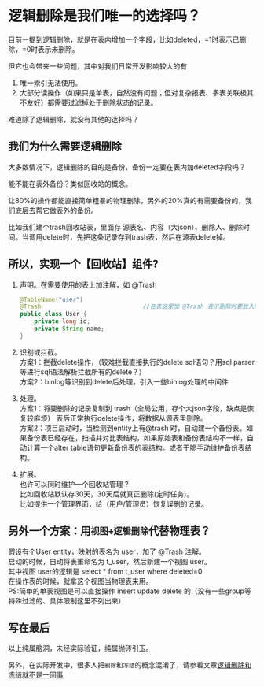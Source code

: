 # 逻辑删除是我们唯一的选择吗？
目前一提到逻辑删除，就是在表内增加一个字段，比如deleted，=1时表示已删除，=0时表示未删除。

但它也会带来一些问题，其中对我们日常开发影响较大的有

1. 唯一索引无法使用。
2. 大部分读操作（如果只是单表，自然没有问题；但对复杂报表、多表关联极其不友好）都需要过滤掉处于删除状态的记录。

难道除了逻辑删除，就没有其他的选择吗？

## 我们为什么需要逻辑删除
大多数情况下，逻辑删除的目的是备份，备份一定要在表内加deleted字段吗？

能不能在表外备份？类似回收站的概念。

让80%的操作都能直接简单粗暴的物理删除，另外的20%真的有需要备份的，我们底层去帮它做表外的备份。

比如我们建个trash回收站表，里面存 源表名、内容（大json）、删除人、删除时间。当调用delete时，先把这条记录存到trash表，然后在源表delete掉。

## 所以，实现一个【回收站】组件?
1. 声明。在需要使用的表上加注解，如 @Trash

    ```java
    @TableName("user")
    @Trash                             //在表这里加 @Trash 表示删除时要放入回收站
    public class User {
        private long id;
        private String name;
    }
    ```
2. 识别或拦截。  
   方案1：拦截delete操作，（较难拦截直接执行的delete sql语句？用sql parser等进行sql语法解析拦截所有的delete？）  
   方案2：binlog等识别到delete后处理，引入一些binlog处理的中间件
3. 处理。  
   方案1：将要删除的记录复制到 trash（全局公用，存个大json字段，缺点是恢复较麻烦） 表后正常执行delete操作，将数据从源表里删除。  
   方案2：项目启动时，当检测到entity上有@trash 时，自动建一个备份表。如果备份表已经存在，扫描并对比表结构，如果原始表和备份表结构不一样，自动计算一个alter table语句更新备份表的表结构。或者干脆手动维护备份表结构。
4. 扩展。  
   也许可以同时维护一个回收站管理？  
   比如回收站默认存30天，30天后就真正删除(定时任务)。  
   比如提供一个管理界面，给（用户/管理员）恢复误删的记录。

## 另外一个方案：用`视图+逻辑删除`代替物理表？

假设有个User entity，映射的表名为 user，加了 @Trash 注解。  
启动的时候，自动将表重命名为 t_user，然后新建一个视图 user。  
其中视图 user的逻辑是 select * from t_user where deleted=0  
在操作表的时候，就拿这个视图当物理表来用。  
PS:简单的单表视图是可以直接操作 insert update delete 的（没有一些group等特殊过滤的、具体限制这里不列出来）

## 写在最后
以上纯属脑洞，未经实际验证，纯属抛砖引玉。  

另外，在实际开发中，很多人把`删除`和`冻结`的概念混淆了，请参看文章[逻辑删除和冻结就不是一回事](逻辑删除和冻结就不是一回事.md)